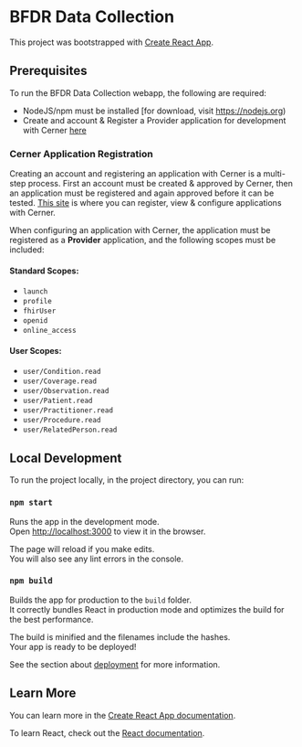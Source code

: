 # BFDR Data Collection

This project was bootstrapped with [Create React App](https://github.com/facebook/create-react-app).

## Prerequisites

To run the BFDR Data Collection webapp, the following are required:

- NodeJS/npm must be installed [for download, visit https://nodejs.org)
- Create and account & Register a Provider application for development with Cerner [here](https://code.cerner.com/developer/smart-on-fhir/apps)

### Cerner Application Registration

Creating an account and registering an application with Cerner is a multi-step process. First an account must be created & approved by Cerner, then an application must be registered and again approved before it can be tested. [This site](https://code.cerner.com/developer/smart-on-fhir/apps) is where you can register, view & configure applications with Cerner.

When configuring an application with Cerner, the application must be registered as a **Provider** application, and the following scopes must be included:

#### Standard Scopes:
- `launch`
- `profile`
- `fhirUser`
- `openid`
- `online_access`

#### User Scopes:
- `user/Condition.read`
- `user/Coverage.read`
- `user/Observation.read`
- `user/Patient.read`
- `user/Practitioner.read`
- `user/Procedure.read`
- `user/RelatedPerson.read`

## Local Development

To run the project locally, in the project directory, you can run:

### `npm start`

Runs the app in the development mode.\
Open [http://localhost:3000](http://localhost:3000) to view it in the browser.

The page will reload if you make edits.\
You will also see any lint errors in the console.

### `npm build`

Builds the app for production to the `build` folder.\
It correctly bundles React in production mode and optimizes the build for the best performance.

The build is minified and the filenames include the hashes.\
Your app is ready to be deployed!

See the section about [deployment](https://facebook.github.io/create-react-app/docs/deployment) for more information.

## Learn More

You can learn more in the [Create React App documentation](https://facebook.github.io/create-react-app/docs/getting-started).

To learn React, check out the [React documentation](https://reactjs.org/).
